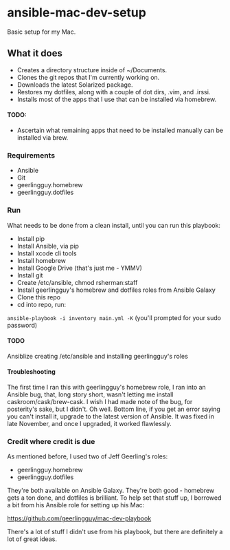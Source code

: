# ansible-mac-dev-setup
Basic setup for my Mac.

## What it does
- Creates a directory structure inside of ~/Documents.
- Clones the git repos that I'm currently working on.
- Downloads the latest Solarized package.
- Restores my dotfiles, along with a couple of dot dirs, .vim, and .irssi.
- Installs most of the apps that I use that can be installed via homebrew.

#### TODO:
- Ascertain what remaining apps that need to be installed manually can be installed via brew.

### Requirements
- Ansible
- Git
- geerlingguy.homebrew
- geerlingguy.dotfiles

### Run
What needs to be done from a clean install, until you can run this playbook:

- Install pip
- Install Ansible, via pip
- Install xcode cli tools
- Install homebrew
- Install Google Drive (that's just me - YMMV)
- Install git
- Create /etc/ansible, chmod rsherman:staff
- Install geerlingguy's homebrew and dotfiles roles from Ansible Galaxy
- Clone this repo
- cd into repo, run:

`ansible-playbook -i inventory main.yml -K` (you'll prompted for your sudo password)

#### TODO
Ansiblize creating /etc/ansible and installing geerlingguy's roles

#### Troubleshooting
The first time I ran this with geerlingguy's homebrew role, I ran into an Ansible bug, that, long story short, wasn't 
letting me install caskroom/cask/brew-cask. I wish I had made note of the bug, for posterity's sake, but I didn't. Oh
well. Bottom line, if you get an error saying you can't install it, upgrade to the latest version of Ansible. It was 
fixed in late November, and once I upgraded, it worked flawlessly.

### Credit where credit is due
As mentioned before, I used two of Jeff Geerling's roles:
- geerlingguy.homebrew
- geerlingguy.dotfiles

They're both available on Ansible Galaxy. They're both good - homebrew gets a ton done, and dotfiles is brilliant.
To help set that stuff up, I borrowed a bit from his Ansible role for setting up his Mac:

https://github.com/geerlingguy/mac-dev-playbook

There's a lot of stuff I didn't use from his playbook, but there are definitely a lot of great ideas.

